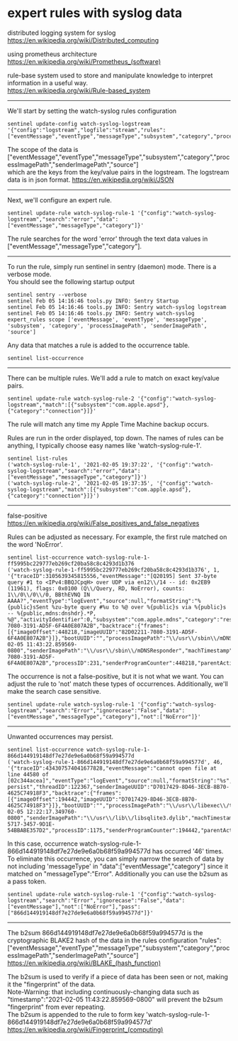 # expert rules with syslog data    

distributed logging system for syslog    
https://en.wikipedia.org/wiki/Distributed_computing    

using prometheus architecture  
https://en.wikipedia.org/wiki/Prometheus_(software)    

rule-base system used to store and manipulate knowledge to interpret information in a useful way.    
https://en.wikipedia.org/wiki/Rule-based_system    

---

We'll start by setting the watch-syslog rules configuration    
```
sentinel update-config watch-syslog-logstream '{"config":"logstream","logfile":"stream","rules":["eventMessage","eventType","messageType","subsystem","category","processImagePath","senderImagePath","source"]}'
```

The scope of the data is ["eventMessage","eventType","messageType","subsystem","category","processImagePath","senderImagePath","source"]    
which are the keys from the key/value pairs in the logstream.  The logstream data is in json format. 
https://en.wikipedia.org/wiki/JSON    

---


Next, we'll configure an expert rule.  
```
sentinel update-rule watch-syslog-rule-1 '{"config":"watch-syslog-logstream","search":"error","data":["eventMessage","messageType","category"]}'
```
The rule searches for the word 'error' through the text data values in ["eventMessage","messageType","category"].   

---

To run the rule, simply run sentinel in sentry (daemon) mode.  There is a verbose mode.    
You should see the following startup output   
```
sentinel sentry --verbose
sentinel Feb 05 14:16:46 tools.py INFO: Sentry Startup
sentinel Feb 05 14:16:46 tools.py INFO: Sentry watch-syslog logstream 
sentinel Feb 05 14:16:46 tools.py INFO: Sentry watch-syslog expert_rules scope ['eventMessage', 'eventType', 'messageType', 'subsystem', 'category', 'processImagePath', 'senderImagePath', 'source']
``` 


Any data that matches a rule is added to the occurrence table.
```
sentinel list-occurrence
```

---

There can be multiple rules.  We'll add a rule to match on exact key/value pairs.
```
sentinel update-rule watch-syslog-rule-2 '{"config":"watch-syslog-logstream","match":[{"subsystem":"com.apple.apsd"},{"category":"connection"}]}'
``` 
The rule will match any time my Apple Time Machine backup occurs.

Rules are run in the order displayed, top down.  The names of rules can be anything, I typically choose easy names like 'watch-syslog-rule-1'.
```
sentinel list-rules
('watch-syslog-rule-1', '2021-02-05 19:37:22', '{"config":"watch-syslog-logstream","search":"error","data":["eventMessage","messageType","category"]}')
('watch-syslog-rule-2', '2021-02-05 19:37:35', '{"config":"watch-syslog-logstream","match":[{"subsystem":"com.apple.apsd"},{"category":"connection"}]}')
```

---

false-positive https://en.wikipedia.org/wiki/False_positives_and_false_negatives    

Rules can be adjusted as necessary.  For example, the first rule matched on the word 'NoError'.  
```
sentinel list-occurrence watch-syslog-rule-1-ff5995bc229777eb269cf20ba58c8c4293d1b376
('watch-syslog-rule-1-ff5995bc229777eb269cf20ba58c8c4293d1b376', 1, '{"traceID":3105639345815556,"eventMessage":"[Q20195] Sent 37-byte query #1 to <IPv4:BBQJCpqH> over UDP via en12\\/14 -- id: 0x2EB9 (11961), flags: 0x0100 (Q\\/Query, RD, NoError), counts: 1\\/0\\/0\\/0, BBthEVNQ IN AAAA?","eventType":"logEvent","source":null,"formatString":"%{public}sSent %zu-byte query #%u to %@ over %{public}s via %{public}s -- %{public,mdns:dnshdr}.*P, %@","activityIdentifier":0,"subsystem":"com.apple.mdns","category":"resolver","threadID":100942,"senderImageUUID":"82D02211-7080-3191-AD5F-6F4A0E807A2B","backtrace":{"frames":[{"imageOffset":448218,"imageUUID":"82D02211-7080-3191-AD5F-6F4A0E807A2B"}]},"bootUUID":"","processImagePath":"\\/usr\\/sbin\\/mDNSResponder","timestamp":"2021-02-05 11:43:22.859569-0800","senderImagePath":"\\/usr\\/sbin\\/mDNSResponder","machTimestamp":10854631418804,"messageType":"Default","processImageUUID":"82D02211-7080-3191-AD5F-6F4A0E807A2B","processID":231,"senderProgramCounter":448218,"parentActivityIdentifier":0,"timezoneName":""}\n')
```


The occurrence is not a false-positive, but it is not what we want.  You can adjust the rule to 'not' match these types of occurrences.  Additionally, we'll make the search case sensitive.
```
sentinel update-rule watch-syslog-rule-1 '{"config":"watch-syslog-logstream","search":"Error","ignorecase":"False","data":["eventMessage","messageType","category"],"not":["NoError"]}'
```

---


Unwanted occurrences may persist.
```
sentinel list-occurrence watch-syslog-rule-1-866d144919148df7e27de9e6a0b68f59a994577d
('watch-syslog-rule-1-866d144919148df7e27de9e6a0b68f59a994577d', 46, '{"traceID":434307574041677828,"eventMessage":"cannot open file at line 44580 of [02c344acea]","eventType":"logEvent","source":null,"formatString":"%s","activityIdentifier":0,"subsystem":"com.apple.libsqlite3","category":"logging-persist","threadID":122367,"senderImageUUID":"D7017429-8D46-3ECB-8B70-4625C74918F3","backtrace":{"frames":[{"imageOffset":194442,"imageUUID":"D7017429-8D46-3ECB-8B70-4625C74918F3"}]},"bootUUID":"","processImagePath":"\\/usr\\/libexec\\/taskgated","timestamp":"2021-02-05 12:22:17.349760-0800","senderImagePath":"\\/usr\\/lib\\/libsqlite3.dylib","machTimestamp":13189110605203,"messageType":"Error","processImageUUID":"E38C25EC-5717-3457-9D1E-54BBABE357D2","processID":1175,"senderProgramCounter":194442,"parentActivityIdentifier":0,"timezoneName":""}\n')
```
In this case, occurrence watch-syslog-rule-1-866d144919148df7e27de9e6a0b68f59a994577d has occurred '46' times.     
To eliminate this occurrence, you can simply narrow the search of data by not including 'messageType' in "data":["eventMessage","category"] since it matched on "messageType":"Error".
Additionally you can use the b2sum as a pass token.   
```
sentinel update-rule watch-syslog-rule-1 '{"config":"watch-syslog-logstream","search":"Error","ignorecase":"False","data":["eventMessage"],"not":["NoError"],"pass":["866d144919148df7e27de9e6a0b68f59a994577d"]}'
```
---

The b2sum 866d144919148df7e27de9e6a0b68f59a994577d is the cryptographic BLAKE2 hash of the data in the rules configuration "rules":["eventMessage","eventType","messageType","subsystem","category","processImagePath","senderImagePath","source"]   
https://en.wikipedia.org/wiki/BLAKE_(hash_function)    

The b2sum is used to verify if a piece of data has been seen or not, making it the "fingerprint" of the data.   
Note-Warning: that including continuously-changing data such as "timestamp":"2021-02-05 11:43:22.859569-0800" will prevent the b2sum "fingerprint" from ever repeating.    
The b2sum is appended to the rule to form key 'watch-syslog-rule-1-866d144919148df7e27de9e6a0b68f59a994577d'   
https://en.wikipedia.org/wiki/Fingerprint_(computing)    


